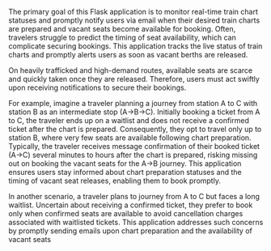 
The primary goal of this Flask application is to monitor real-time train chart statuses and promptly notify users via email when their desired train charts are prepared and vacant seats become available for booking. Often, travelers struggle to predict the timing of seat availability, which can complicate securing bookings. This application tracks the live status of train charts and promptly alerts users as soon as vacant berths are released.

On heavily trafficked and high-demand routes, available seats are scarce and quickly taken once they are released. Therefore, users must act swiftly upon receiving notifications to secure their bookings.

For example, imagine a traveler planning a journey from station A to C with station B as an intermediate stop (A->B->C). Initially booking a ticket from A to C, the traveler ends up on a waitlist and does not receive a confirmed ticket after the chart is prepared. Consequently, they opt to travel only up to station B, where very few seats are available following chart preparation. Typically, the traveler receives message confirmation of their booked ticket (A->C) several minutes to hours after the chart is prepared, risking missing out on booking the vacant seats for the A->B journey. This application ensures users stay informed about chart preparation statuses and the timing of vacant seat releases, enabling them to book promptly.

In another scenario, a traveler plans to journey from A to C but faces a long waitlist. Uncertain about receiving a confirmed ticket, they prefer to book only when confirmed seats are available to avoid cancellation charges associated with waitlisted tickets. This application addresses such concerns by promptly sending emails upon chart preparation and the availability of vacant seats
